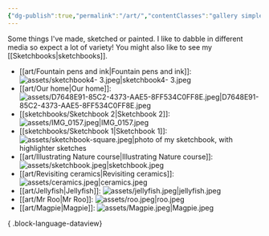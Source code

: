 ```yaml
---
{"dg-publish":true,"permalink":"/art/","contentClasses":"gallery simple","noteIcon":""}
---
```



Some things I've made, sketched or painted. I like to dabble in different media so expect a lot of variety! You might also like to see my [[Sketchbooks\|sketchbooks]].

- [[art/Fountain pens and ink\|Fountain pens and ink]]: ![assets/sketchbook4- 3.jpeg|sketchbook4- 3.jpeg](/img/user/assets/sketchbook4-%203.jpeg)
- [[art/Our home\|Our home]]: ![assets/D7648E91-85C2-4373-AAE5-8FF534C0FF8E.jpeg|D7648E91-85C2-4373-AAE5-8FF534C0FF8E.jpeg](/img/user/assets/D7648E91-85C2-4373-AAE5-8FF534C0FF8E.jpeg)
- [[sketchbooks/Sketchbook 2\|Sketchbook 2]]: ![assets/IMG_0157.jpeg|IMG_0157.jpeg](/img/user/assets/IMG_0157.jpeg)
- [[sketchbooks/Sketchbook 1\|Sketchbook 1]]: ![assets/sketchbook-square.jpeg|photo of my sketchbook, with highlighter sketches](/img/user/assets/sketchbook-square.jpeg)
- [[art/Illustrating Nature course\|Illustrating Nature course]]: ![assets/sketchbook.jpeg|sketchbook.jpeg](/img/user/assets/sketchbook.jpeg)
- [[art/Revisiting ceramics\|Revisiting ceramics]]: ![assets/ceramics.jpeg|ceramics.jpeg](/img/user/assets/ceramics.jpeg)
- [[art/Jellyfish\|Jellyfish]]: ![assets/jellyfish.jpeg|jellyfish.jpeg](/img/user/assets/jellyfish.jpeg)
- [[art/Mr Roo\|Mr Roo]]: ![assets/roo.jpeg|roo.jpeg](/img/user/assets/roo.jpeg)
- [[art/Magpie\|Magpie]]: ![assets/Magpie.jpeg|Magpie.jpeg](/img/user/assets/Magpie.jpeg)

{ .block-language-dataview}